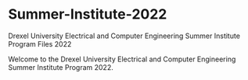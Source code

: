 # Summer-Institute-2022
Drexel University Electrical and Computer Engineering Summer Institute Program Files 2022

Welcome to the Drexel University Electrical and Computer Engineering Summer Institute Program 2022.
